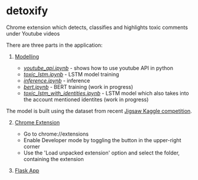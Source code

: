 # detoxify
Chrome extension which detects, classifies and highlights toxic comments under Youtube videos

There are three parts in the application:

1. [Modelling](notebooks/)

	* [_youtube_api.ipynb_](notebooks/youtube_api.ipynb) - shows how to use youtube API in python
	* [_toxic_lstm.ipynb_](notebooks/toxic_lstm.ipynb) - LSTM model training
	* [_inference.ipynb_](notebooks/inference.ipynb) - inference
	* [_bert.ipynb_](notebooks/bert.ipynb) - BERT training (work in progress)
	* [_toxic_lstm_with_identities.ipynb_](notebooks/toxic_lstm_with_identities.ipynb) - LSTM model which also takes into the account mentioned identites (work in progress)

The model is built using the dataset from recent [Jigsaw Kaggle competition](https://www.kaggle.com/c/jigsaw-unintended-bias-in-toxicity-classification). 

2. [Chrome Extension](chrome_extension/)

	* Go to chrome://extensions
	* Enable Developer mode by toggling the button in the upper-right corner
	* Use the 'Load unpacked extension' option and select the folder, containing the extension


3. [Flask App](flask_app/)
